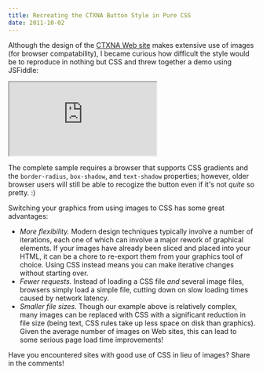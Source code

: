```yaml
---
title: Recreating the CTXNA Button Style in Pure CSS
date: 2011-10-02
---
```


Although the design of the [CTXNA Web site][1] makes extensive use of images (for browser compatability), I became curious how difficult the style would be to reproduce in nothing but CSS and threw together a demo using JSFiddle:

<iframe src="http://jsfiddle.net/TimGThomas/GyxaD/embedded/result,css,html"></iframe>

The complete sample requires a browser that supports CSS gradients and the `border-radius`, `box-shadow`, and `text-shadow` properties; however, older browser users will still be able to recogize the button even if it's not _quite_ so pretty. :)

Switching your graphics from using images to CSS has some great advantages:

- _More flexibility._ Modern design techniques typically involve a number of iterations, each one of which can involve a major rework of graphical elements. If your images have already been sliced and placed into your HTML, it can be a chore to re-export them from your graphics tool of choice. Using CSS instead means you can make iterative changes without starting over.
- _Fewer requests._ Instead of loading a CSS file _and_ several image files, browsers simply load a simple file, cutting down on slow loading times caused by network latency.
- _Smaller file sizes._ Though our example above is relatively complex, many images can be replaced with CSS with a significant reduction in file size (being text, CSS rules take up less space on disk than graphics). Given the average number of images on Web sites, this can lead to some serious page load time improvements!

Have you encountered sites with good use of CSS in lieu of images? Share in the comments!

[1]: http://ctxna.org/

